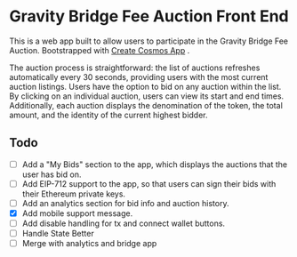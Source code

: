 # Gravity Bridge Fee Auction Front End
This is a web app built to allow users to participate in the Gravity Bridge Fee Auction. Bootstrapped with [Create Cosmos App]() .

The auction process is straightforward: the list of auctions refreshes automatically every 30 seconds, providing users with the most current auction listings. Users have the option to bid on any auction within the list. By clicking on an individual auction, users can view its start and end times. Additionally, each auction displays the denomination of the token, the total amount, and the identity of the current highest bidder.

## Todo
- [ ] Add a "My Bids" section to the app, which displays the auctions that the user has bid on.
- [ ] Add EIP-712 support to the app, so that users can sign their bids with their Ethereum private keys.
- [ ] Add an analytics section for bid info and auction history.
- [X] Add mobile support message.
- [ ] Add disable handling for tx and connect wallet buttons.
- [ ] Handle State Better
- [ ] Merge with analytics and bridge app
